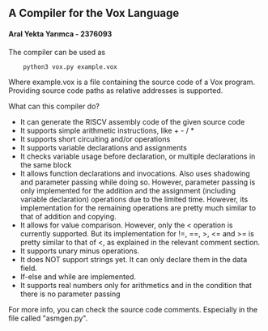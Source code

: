 ## A Compiler for the Vox Language
#### Aral Yekta Yarımca - 2376093

The compiler can be used as
```
    python3 vox.py example.vox
```

Where example.vox is a file containing the source code of a Vox program. 
Providing source code paths as relative addresses is supported.

What can this compiler do?

- It can generate the RISCV assembly code of the given source code
- It supports simple arithmetic instructions, like + - / *
- It supports short circuiting and/or operations
- It supports variable declarations and assignments
- It checks variable usage before declaration, or multiple declarations in the same block
- It allows function declarations and invocations. Also uses shadowing and parameter passing while doing so. However, parameter passing is only implemented for the addition and the assignment (including variable declaration) operations due to the limited time. However, its implementation for the remaining operations are pretty much similar to that of addition and copying. 
- It allows for value comparison. However, only the < operation is currently supported. But its implementation for !=, ==, >, <= and >= is pretty similar to that of <, as explained in the relevant comment section.
- It supports unary minus operations.
- It does NOT support strings yet. It can only declare them in the data field.
- If-else and while are implemented.
- It supports real numbers only for arithmetics and in the condition that there is no parameter passing

For more info, you can check the source code comments. Especially in the file called "asmgen.py".